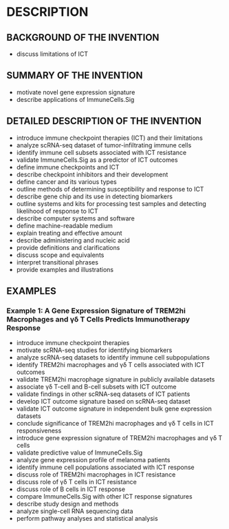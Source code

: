 # DESCRIPTION

## BACKGROUND OF THE INVENTION

- discuss limitations of ICT

## SUMMARY OF THE INVENTION

- motivate novel gene expression signature
- describe applications of ImmuneCells.Sig

## DETAILED DESCRIPTION OF THE INVENTION

- introduce immune checkpoint therapies (ICT) and their limitations
- analyze scRNA-seq dataset of tumor-infiltrating immune cells
- identify immune cell subsets associated with ICT resistance
- validate ImmuneCells.Sig as a predictor of ICT outcomes
- define immune checkpoints and ICT
- describe checkpoint inhibitors and their development
- define cancer and its various types
- outline methods of determining susceptibility and response to ICT
- describe gene chip and its use in detecting biomarkers
- outline systems and kits for processing test samples and detecting likelihood of response to ICT
- describe computer systems and software
- define machine-readable medium
- explain treating and effective amount
- describe administering and nucleic acid
- provide definitions and clarifications
- discuss scope and equivalents
- interpret transitional phrases
- provide examples and illustrations

## EXAMPLES

### Example 1: A Gene Expression Signature of TREM2hi Macrophages and γδ T Cells Predicts Immunotherapy Response

- introduce immune checkpoint therapies
- motivate scRNA-seq studies for identifying biomarkers
- analyze scRNA-seq datasets to identify immune cell subpopulations
- identify TREM2hi macrophages and γδ T cells associated with ICT outcomes
- validate TREM2hi macrophage signature in publicly available datasets
- associate γδ T-cell and B-cell subsets with ICT outcome
- validate findings in other scRNA-seq datasets of ICT patients
- develop ICT outcome signature based on scRNA-seq dataset
- validate ICT outcome signature in independent bulk gene expression datasets
- conclude significance of TREM2hi macrophages and γδ T cells in ICT responsiveness
- introduce gene expression signature of TREM2hi macrophages and γδ T cells
- validate predictive value of ImmuneCells.Sig
- analyze gene expression profile of melanoma patients
- identify immune cell populations associated with ICT response
- discuss role of TREM2hi macrophages in ICT resistance
- discuss role of γδ T cells in ICT resistance
- discuss role of B cells in ICT response
- compare ImmuneCells.Sig with other ICT response signatures
- describe study design and methods
- analyze single-cell RNA sequencing data
- perform pathway analyses and statistical analysis

